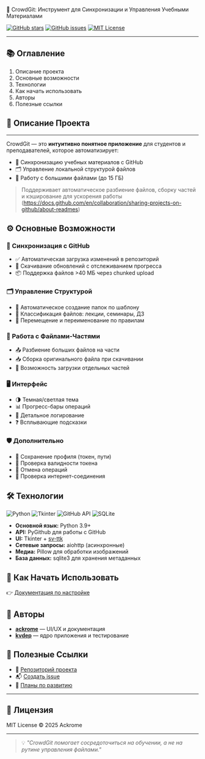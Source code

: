 🧠 CrowdGit: Инструмент для Синхронизации и Управления Учебными Материалами

[![GitHub stars](https://img.shields.io/github/stars/Ackrome/CrowdGit?style=for-the-badge)](https://github.com/Ackrome/CrowdGit/stargazers)
[![GitHub issues](https://img.shields.io/github/issues/Ackrome/CrowdGit?style=for-the-badge)](https://github.com/Ackrome/CrowdGit/issues)
[![MIT License](https://img.shields.io/github/license/Ackrome/CrowdGit?style=for-the-badge)](https://github.com/Ackrome/CrowdGit/blob/main/LICENSE)

---

## 📚 Оглавление

1. Описание проекта
2. Основные возможности
3. Технологии
4. Как начать использовать
5. Авторы
6. Полезные ссылки

## 📌 Описание Проекта

---

CrowdGit — это **интуитивно понятное приложение** для студентов и преподавателей, которое автоматизирует:

- 🔄 Синхронизацию учебных материалов с GitHub
- 🗂️ Управление локальной структурой файлов
- 💾 Работу с большими файлами (до 15 ГБ)

> Поддерживает автоматическое разбиение файлов, сборку частей и кэширование для ускорения работы (https://docs.github.com/en/collaboration/sharing-projects-on-github/about-readmes)

## ⚙️ Основные Возможности

### 🔁 Синхронизация с GitHub

- ✅ Автоматическая загрузка изменений в репозиторий
- 🔽 Скачивание обновлений с отслеживанием прогресса
- 📦 Поддержка файлов >40 МБ через chunked upload

### 🗂️ Управление Структурой

- 📁 Автоматическое создание папок по шаблону
- 📄 Классификация файлов: лекции, семинары, ДЗ
- 🔁 Перемещение и переименование по правилам

### 📁 Работа с Файлами-Частями

- 📤 Разбиение больших файлов на части
- 📥 Сборка оригинального файла при скачивании
- 📡 Возможность загрузки отдельных частей

### 🖥️ Интерфейс

- 🌗 Темная/светлая тема
- 📊 Прогресс-бары операций
- 🧾 Детальное логирование
- ❓ Всплывающие подсказки

### 🛡️ Дополнительно

- 🧠 Сохранение профиля (токен, пути)
- 🔄 Проверка валидности токена
- 🔁 Отмена операций
- 📶 Проверка интернет-соединения

## 🛠️ Технологии

![Python](https://img.shields.io/badge/Python-3.9+-blue?logo=python&style=flat-square)
![Tkinter](https://img.shields.io/badge/Tkinter-UI-yellow?logo=python&style=flat-square)
![GitHub API](https://img.shields.io/badge/GitHub_API-REST-orange?logo=github&style=flat-square)
![SQLite](https://img.shields.io/badge/SQLite-DB-green?logo=sqlite&style=flat-square)

- **Основной язык:** Python 3.9+
- **API:** PyGithub для работы с GitHub
- **UI:** Tkinter + [sv-ttk](https://github.com/rdbende/Sun-Valley-ttk-theme)
- **Сетевые запросы:** aiohttp (асинхронные)
- **Медиа:** Pillow для обработки изображений
- **База данных:** sqlite3 для хранения метаданных

## 🚀 Как Начать Использовать

👉 [Документация по настройке](https://github.com/Ackrome/CrowdGit/wiki)

## 👥 Авторы

- [**ackrome**](https://github.com/ackrome) — UI/UX и документация
- [**kvdep**](https://github.com/kvdep) — ядро приложения и тестирование

## 📎 Полезные Ссылки

- 📂 [Репозиторий проекта](https://github.com/Ackrome/CrowdGit)
- 📬 [Создать issue](https://github.com/Ackrome/CrowdGit/issues/new)
- 🧪 [Планы по развитию](https://github.com/Ackrome/CrowdGit/projects)

---

## 📜 Лицензия

MIT License © 2025 Ackrome

---

> 💡 *"CrowdGit помогает сосредоточиться на обучении, а не на рутине управления файлами."*
